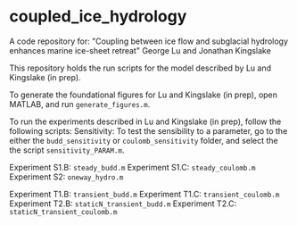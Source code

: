 # coupled_ice_hydrology
A code repository for: "Coupling between ice flow and subglacial hydrology enhances marine ice-sheet retreat"
George Lu and Jonathan Kingslake

This repository holds the run scripts for the model described by Lu and Kingslake (in prep). 

To generate the foundational figures for Lu and Kingslake (in prep), open MATLAB, and run
`generate_figures.m`.

To run the experiments described in Lu and Kingslake (in prep), follow the following scripts:
Sensitivity: To test the sensibility to a parameter, go to the either the `budd_sensitivity` or `coulomb_sensitivity` folder, and select the the script `sensitivity_PARAM.m`. 

Experiment S1.B: `steady_budd.m`
Experiment S1.C: `steady_coulomb.m`
Experiment S2: `oneway_hydro.m`

Experiment T1.B: `transient_budd.m`
Experiment T1.C: `transient_coulomb.m`
Experiment T2.B: `staticN_transient_budd.m`
Experiment T2.C: `staticN_transient_coulomb.m`